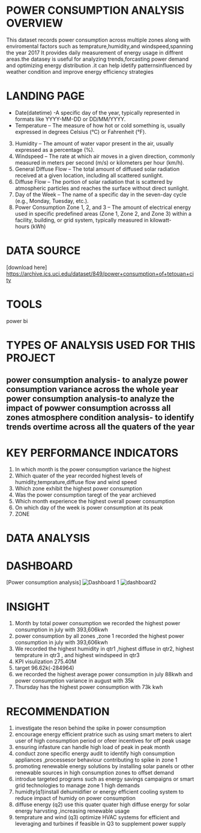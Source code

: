 # POWER CONSUMPTION ANALYSIS OVERVIEW 
This dataset records power consumption across multiple zones along with enviromental factors such as temprature,humidity,and windspeed,spanning the year 2017
It provides daily measurement of energy usage in diffrent areas.the datasey is useful for analyzing trends,forcasting power demand and optimizing energy distribution .it can help idetify patternsinfluenced by weather condition and improve energy efficiency strategies



# LANDING PAGE
- Date(datetime) -A specific day of the year, typically represented in formats like YYYY-MM-DD or DD/MM/YYYY.
- Temperature – The measure of how hot or cold something is, usually expressed in degrees Celsius (°C) or Fahrenheit (°F).
3. Humidity – The amount of water vapor present in the air, usually expressed as a percentage (%).
4. Windspeed – The rate at which air moves in a given direction, commonly measured in meters per second (m/s) or kilometers per hour (km/h).
5. General Diffuse Flow – The total amount of diffused solar radiation received at a given location, including all scattered sunlight.
6. Diffuse Flow – The portion of solar radiation that is scattered by atmospheric particles and reaches the surface without direct sunlight.
7. Day of the Week – The name of a specific day in the seven-day cycle (e.g., Monday, Tuesday, etc.).
8. Power Consumption Zone 1, 2, and 3 – The amount of electrical energy used in specific predefined areas (Zone 1, Zone 2, and Zone 3) within a facility, building, or grid system, typically measured in kilowatt-hours (kWh)
# DATA SOURCE
[download here] https://archive.ics.uci.edu/dataset/849/power+consumption+of+tetouan+city
# TOOLS
power bi
# TYPES OF ANALYSIS USED FOR THIS PROJECT 
power consumption analysis- to analyze power consumption variance across the whole year
power consumption analysis-to analyze the impact of powwer consumption acrosss all zones
atmosphere condition analysis- to identify trends overtime across all the quaters of the year
-
# KEY PERFORMANCE INDICATORS
1. In which month is the power consumption variance the highest
2.  Which quater of the year recorded highest levels of humidity,temprature,diffuse flow and wind speed
3.  Which zone exhibit the highest power consumption
4.  Was the power consumption taregt of the year archieved
5.  Which month experience the highest overall power consumption
6.  On which day of the week is power consumption at its peak
7.  ZONE


# DATA ANALYSIS
# DASHBOARD
[Power consumption analysis] ![Dashboard 1](https://github.com/user-attachments/assets/68bb3963-9162-44b8-98e9-ebe9b9c62e01)
![dashboard2](https://github.com/user-attachments/assets/ececbce6-5223-4b22-9c9a-be55de4f7492)
# INSIGHT
1. Month by total power consumption we recorded the highest power consumption in july with 393,606kwh
2. power consumption by all zones ,zone 1 recorded the highest power consumption in july with 393,606kwh
3. We recorded the highest humidity in qtr1 ,highest diffuse in qtr2, highest temprature in qtr3 , and highest windspeed in qtr3
4. KPI visulization 275.40M
5. target 96.62k(-284964)
6. we recorded the highest average power consumption in july 88kwh and power consumption variance in august with 35k
7. Thursday has the highest power consumption with 73k kwh

# RECOMMENDATION 
1. investigate the reson behind the spike in power consumption
2. encourage energy efficient pratrice such as using smart meters to alert user of high consumption period or ofeer incentives for off peak usage
3. ensuring infasture can handle high load of peak in peak month
4. conduct zone specific energy audit to identify high consumption appliances ,processesor behaviour contributing to spike in zone 1
5. promoting renewable energy solutions by installing solar panels or other renewable sources in high consumption zones to offset demand
6. introdue targeted programs such as energy savings campaigns or smart grid technologies to manage zone 1 high demands
7. humidty(q1)install dehumidifier or energy efficient cooling system to reduce impact of humidy on power consumption
9. diffuse energy (q2) use this quater quater high diffuse energy for solar energy harvsting ,increasing renewable usage
10. temprature and wind (q3) optimize HVAC systems for efficient and leveraging and turbines if feasible in Q3 to supplement power supply
 

